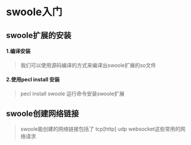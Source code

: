 # swoole入门

## swoole扩展的安装

#### 1.编译安装

> 我们可以使用源码编译的方式来编译出swoole扩展的so文件

#### 2.使用pecl install 安装

> pecl install swoole  运行命令安装swoole扩展

## swoole创建网络链接

> swoole能创建的网络链接包括了 tcp[http] udp websocket这些常用的网络请求